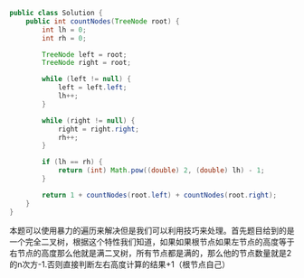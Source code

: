 ```java
public class Solution {
    public int countNodes(TreeNode root) {
        int lh = 0;
        int rh = 0;

        TreeNode left = root;
        TreeNode right = root;

        while (left != null) {
            left = left.left;
            lh++;
        }

        while (right != null) {
            right = right.right;
            rh++;
        }

        if (lh == rh) {
            return (int) Math.pow((double) 2, (double) lh) - 1;
        }

        return 1 + countNodes(root.left) + countNodes(root.right);
    }
}

```

本题可以使用暴力的遍历来解决但是我们可以利用技巧来处理。首先题目给到的是一个完全二叉树，根据这个特性我们知道，如果如果根节点如果左节点的高度等于右节点的高度那么他就是满二叉树，所有节点都是满的，那么他的节点数量就是2的n次方-1.否则直接判断左右高度计算的结果+1（根节点自己）